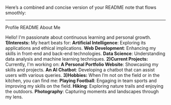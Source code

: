 Here’s a combined and concise version of your README note that flows smoothly:

---
Profile README
About Me

Hello! I'm passionate about continuous learning and personal growth.
**1)Interests:**
My heart beats for:
**Artificial Intelligence**: Exploring its applications and ethical implications.
**Web Development**: Enhancing my skills in front-end and back-end technologies.
**Data Science**: Understanding data analysis and machine learning techniques.
**2)Current Projects:**
Currently, I'm working on:
**A Personal Portfolio Website**: Showcasing my skills and projects.
**An AI Chatbot**: Developing a chatbot that can assist users with various queries.
**3)Hobbies:**
When I’m not on the field or in the kitchen, you can find me:
**Playing Football**: Engaging in team sports and improving my skills on the field.
**Hiking**: Exploring nature trails and enjoying the outdoors.
**Photography**: Capturing moments and landscapes through my lens.
